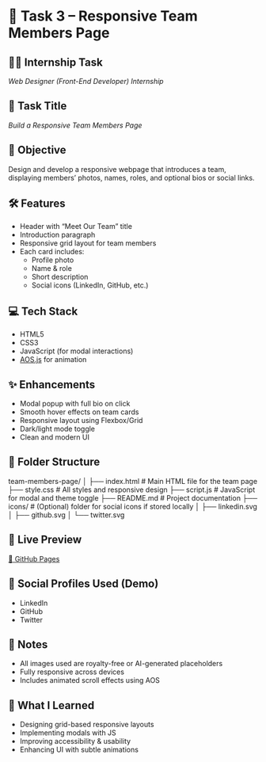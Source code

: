 # 📁 Task 3 – Responsive Team Members Page

## 👨‍💻 Internship Task  
*Web Designer (Front-End Developer) Internship*
## 📌 Task Title  
*Build a Responsive Team Members Page*
## 🎯 Objective  
Design and develop a responsive webpage that introduces a team, displaying members’ photos, names, roles, and optional bios or social links.
## 🛠 Features

- Header with “Meet Our Team” title  
- Introduction paragraph  
- Responsive grid layout for team members  
- Each card includes:  
  - Profile photo  
  - Name & role  
  - Short description  
  - Social icons (LinkedIn, GitHub, etc.)
## 💻 Tech Stack

- HTML5  
- CSS3  
- JavaScript (for modal interactions)  
- [AOS.js](https://michalsnik.github.io/aos/) for animation
## ✨ Enhancements
- Modal popup with full bio on click  
- Smooth hover effects on team cards  
- Responsive layout using Flexbox/Grid  
- Dark/light mode toggle  
- Clean and modern UI
## 📂 Folder Structure
team-members-page/
│
├── index.html              # Main HTML file for the team page
├── style.css               # All styles and responsive design
├── script.js               # JavaScript for modal and theme toggle
├── README.md               # Project documentation
├── icons/                  # (Optional) folder for social icons if stored locally
│   ├── linkedin.svg
│   ├── github.svg
│   └── twitter.svg
## 📸 Live Preview
[🔗 GitHub Pages](https://moazam814.github.io/team-members-page/)

## 🔗 Social Profiles Used (Demo)

- LinkedIn  
- GitHub  
- Twitter
## 📌 Notes

- All images used are royalty-free or AI-generated placeholders  
- Fully responsive across devices  
- Includes animated scroll effects using AOS
## 🧠 What I Learned

- Designing grid-based responsive layouts  
- Implementing modals with JS  
- Improving accessibility & usability  
- Enhancing UI with subtle animations
